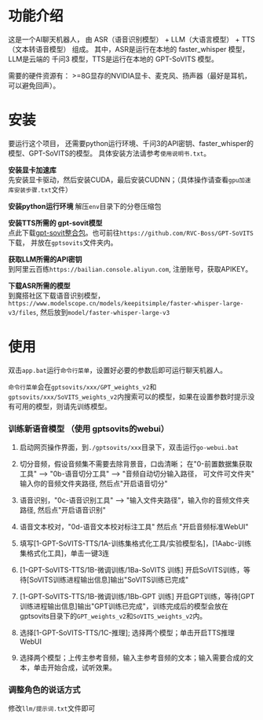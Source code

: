 # 功能介绍

这是一个AI聊天机器人， 由 ASR（语音识别模型） + LLM（大语言模型） + TTS（文本转语音模型） 组成。
其中，ASR是运行在本地的 faster_whisper 模型，LLM是云端的 千问3 模型，TTS是运行在本地的 GPT-SoVITS 模型。

需要的硬件资源有： >=8G显存的NVIDIA显卡、麦克风、扬声器（最好是耳机，可以避免回声）。

# 安装
要运行这个项目， 还需要python运行环境、千问3的API密钥、faster_whisper的模型、GPT-SoVITS的模型。
具体安装方法请参考`使用说明书.txt`。

**安装显卡加速库**  
先安装显卡驱动，然后安装CUDA，最后安装CUDNN；（具体操作请查看`gpu加速库安装步骤.txt`文件）

**安装python运行环境**
解压`env`目录下的分卷压缩包

**安装TTS所需的 gpt-sovit模型**  
点此下载[gpt-sovit整合包](https://huggingface.co/lj1995/GPT-SoVITS-windows-package/resolve/main/GPT-SoVITS-v3lora-20250228.7z?download=true)。也可前往`https://github.com/RVC-Boss/GPT-SoVITS`下载， 并放在`gptsovits`文件夹内。

**获取LLM所需的API密钥**  
到阿里云百练`https://bailian.console.aliyun.com`, 注册账号，获取APIKEY。

**下载ASR所需的模型**  
到魔搭社区下载语音识别模型， `https://www.modelscope.cn/models/keepitsimple/faster-whisper-large-v3/files`, 然后放到`model/faster-whisper-large-v3`


# 使用
双击`app.bat`运行`命令行菜单`，设置好必要的参数后即可运行聊天机器人。  

`命令行菜单`会在`gptsovits/xxx/GPT_weights_v2`和`gptsovits/xxx/SoVITS_weights_v2`内搜索可以的模型，如果在设置参数时提示没有可用的模型，则请先训练模型。

### 训练新语音模型 （使用 gptsovits的webui）

1) 启动网页操作界面，到`./gptsovits/xxx`目录下，双击运行`go-webui.bat`

2) 切分音频，假设音频集不需要去除背景音，口齿清晰； 在"0-前置数据集获取工具" --> "0b-语音切分工具" --> "音频自动切分输入路径，
	可文件可文件夹" 输入你的音频文件夹路径, 然后点"开启语音切分"
		
3) 语音识别，"0c-语音识别工具" --> "输入文件夹路径"，输入你的音频文件夹路径, 然后点"开启语音识别"

4) 语音文本校对，"0d-语音文本校对标注工具" 然后点 "开启音频标准WebUI"

5) 填写[1-GPT-SoVITS-TTS/1A-训练集格式化工具/实验模型名]，[1Aabc-训练集格式化工具]，单击一键3连

6) [1-GPT-SoVITS-TTS/1B-微调训练/1Ba-SoVITS 训练] 开启SoVITS训练，等待[SoVITS训练进程输出信息]输出"SoVITS训练已完成"

7) [1-GPT-SoVITS-TTS/1B-微调训练/1Bb-GPT 训练] 开启GPT训练，等待[GPT训练进程输出信息]输出"GPT训练已完成"，训练完成后的模型会放在gptsovits目录下的`GPT_weights_v2`和`SoVITS_weights_v2`内。

8) 选择[1-GPT-SoVITS-TTS/1C-推理]; 选择两个模型；单击开启TTS推理WebUI

9) 选择两个模型；上传主参考音频，输入主参考音频的文本；输入需要合成的文本，单击开始合成，试听效果。


### 调整角色的说话方式

修改`llm/提示词.txt`文件即可

